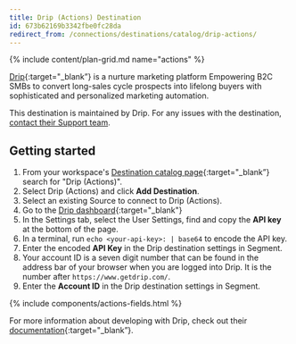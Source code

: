 ```yaml
---
title: Drip (Actions) Destination
id: 673b62169b3342fbe0fc28da
redirect_from: /connections/destinations/catalog/drip-actions/
---
```


{% include content/plan-grid.md name="actions" %}

[Drip](https://www.getdrip.com){:target="_blank”} is a nurture marketing platform Empowering B2C SMBs to convert long-sales cycle prospects into lifelong buyers with sophisticated and personalized marketing automation.

This destination is maintained by Drip. For any issues with the destination, [contact their Support team](mailto:support@drip.com).

## Getting started

1. From your workspace's [Destination catalog page](https://app.segment.com/goto-my-workspace/destinations/catalog){:target="_blank”} search for "Drip (Actions)".
2. Select Drip (Actions) and click **Add Destination**.
3. Select an existing Source to connect to Drip (Actions).
4. Go to the [Drip dashboard](https://www.getdrip.com/dashboard){:target="_blank"}
5. In the Settings tab, select the User Settings, find and copy the **API key** at the bottom of the page.
6. In a terminal, run `echo <your-api-key>: | base64` to encode the API key.
7. Enter the encoded **API Key** in the Drip destination settings in Segment.
8. Your account ID is a seven digit number that can be found in the address bar of your browser when you are logged into Drip. It is the number after `https://www.getdrip.com/`.
9. Enter the **Account ID** in the Drip destination settings in Segment.

{% include components/actions-fields.html %}

For more information about developing with Drip, check out their [documentation](https://developer.drip.com/){:target="_blank”}.
